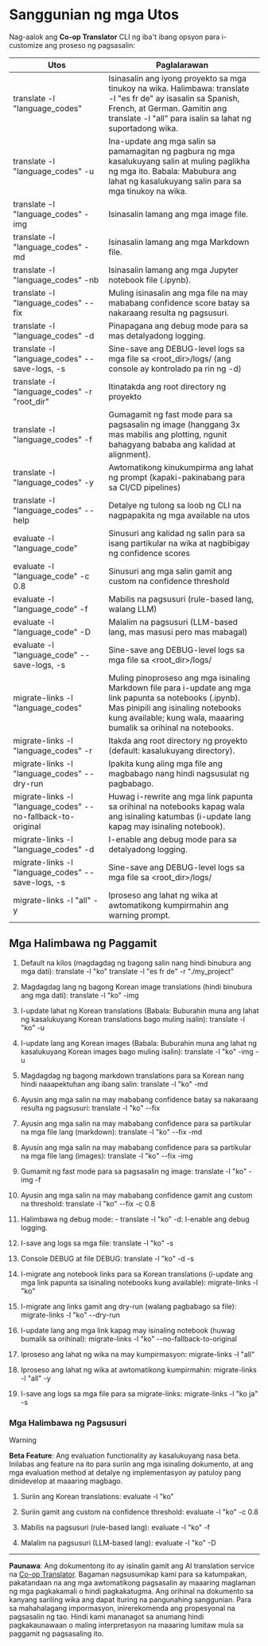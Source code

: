 <!--
CO_OP_TRANSLATOR_METADATA:
{
  "original_hash": "a6cddf5e9648ef0bba0de7eb07e74cf1",
  "translation_date": "2025-10-15T03:42:38+00:00",
  "source_file": "getting_started/command-reference.md",
  "language_code": "tl"
}
-->
# Sanggunian ng mga Utos

Nag-aalok ang **Co-op Translator** CLI ng iba't ibang opsyon para i-customize ang proseso ng pagsasalin:

Utos                                         | Paglalarawan
----------------------------------------------|-------------------------------------------------------------------------------------------------------------------------------------------------------------------------------------------------------
translate -l "language_codes"                 | Isinasalin ang iyong proyekto sa mga tinukoy na wika. Halimbawa: translate -l "es fr de" ay isasalin sa Spanish, French, at German. Gamitin ang translate -l "all" para isalin sa lahat ng suportadong wika.
translate -l "language_codes" -u              | Ina-update ang mga salin sa pamamagitan ng pagbura ng mga kasalukuyang salin at muling paglikha ng mga ito. Babala: Mabubura ang lahat ng kasalukuyang salin para sa mga tinukoy na wika.
translate -l "language_codes" -img            | Isinasalin lamang ang mga image file.
translate -l "language_codes" -md             | Isinasalin lamang ang mga Markdown file.
translate -l "language_codes" -nb             | Isinasalin lamang ang mga Jupyter notebook file (.ipynb).
translate -l "language_codes" --fix           | Muling isinasalin ang mga file na may mababang confidence score batay sa nakaraang resulta ng pagsusuri.
translate -l "language_codes" -d              | Pinapagana ang debug mode para sa mas detalyadong logging.
translate -l "language_codes" --save-logs, -s | Sine-save ang DEBUG-level logs sa mga file sa <root_dir>/logs/ (ang console ay kontrolado pa rin ng -d)
translate -l "language_codes" -r "root_dir"   | Itinatakda ang root directory ng proyekto
translate -l "language_codes" -f              | Gumagamit ng fast mode para sa pagsasalin ng image (hanggang 3x mas mabilis ang plotting, ngunit bahagyang bababa ang kalidad at alignment).
translate -l "language_codes" -y              | Awtomatikong kinukumpirma ang lahat ng prompt (kapaki-pakinabang para sa CI/CD pipelines)
translate -l "language_codes" --help          | Detalye ng tulong sa loob ng CLI na nagpapakita ng mga available na utos
evaluate -l "language_code"                  | Sinusuri ang kalidad ng salin para sa isang partikular na wika at nagbibigay ng confidence scores
evaluate -l "language_code" -c 0.8           | Sinusuri ang mga salin gamit ang custom na confidence threshold
evaluate -l "language_code" -f               | Mabilis na pagsusuri (rule-based lang, walang LLM)
evaluate -l "language_code" -D               | Malalim na pagsusuri (LLM-based lang, mas masusi pero mas mabagal)
evaluate -l "language_code" --save-logs, -s  | Sine-save ang DEBUG-level logs sa mga file sa <root_dir>/logs/
migrate-links -l "language_codes"             | Muling pinoproseso ang mga isinaling Markdown file para i-update ang mga link papunta sa notebooks (.ipynb). Mas pinipili ang isinaling notebooks kung available; kung wala, maaaring bumalik sa orihinal na notebooks.
migrate-links -l "language_codes" -r          | Itakda ang root directory ng proyekto (default: kasalukuyang directory).
migrate-links -l "language_codes" --dry-run   | Ipakita kung aling mga file ang magbabago nang hindi nagsusulat ng pagbabago.
migrate-links -l "language_codes" --no-fallback-to-original | Huwag i-rewrite ang mga link papunta sa orihinal na notebooks kapag wala ang isinaling katumbas (i-update lang kapag may isinaling notebook).
migrate-links -l "language_codes" -d          | I-enable ang debug mode para sa detalyadong logging.
migrate-links -l "language_codes" --save-logs, -s | Sine-save ang DEBUG-level logs sa mga file sa <root_dir>/logs/
migrate-links -l "all" -y                      | Iproseso ang lahat ng wika at awtomatikong kumpirmahin ang warning prompt.

## Mga Halimbawa ng Paggamit

  1. Default na kilos (magdagdag ng bagong salin nang hindi binubura ang mga dati):   translate -l "ko"    translate -l "es fr de" -r "./my_project"

  2. Magdagdag lang ng bagong Korean image translations (hindi binubura ang mga dati):    translate -l "ko" -img

  3. I-update lahat ng Korean translations (Babala: Buburahin muna ang lahat ng kasalukuyang Korean translations bago muling isalin):    translate -l "ko" -u

  4. I-update lang ang Korean images (Babala: Buburahin muna ang lahat ng kasalukuyang Korean images bago muling isalin):    translate -l "ko" -img -u

  5. Magdagdag ng bagong markdown translations para sa Korean nang hindi naaapektuhan ang ibang salin:    translate -l "ko" -md

  6. Ayusin ang mga salin na may mababang confidence batay sa nakaraang resulta ng pagsusuri: translate -l "ko" --fix

  7. Ayusin ang mga salin na may mababang confidence para sa partikular na mga file lang (markdown): translate -l "ko" --fix -md

  8. Ayusin ang mga salin na may mababang confidence para sa partikular na mga file lang (images): translate -l "ko" --fix -img

  9. Gumamit ng fast mode para sa pagsasalin ng image:    translate -l "ko" -img -f

  10. Ayusin ang mga salin na may mababang confidence gamit ang custom na threshold: translate -l "ko" --fix -c 0.8

  11. Halimbawa ng debug mode: - translate -l "ko" -d: I-enable ang debug logging.
  12. I-save ang logs sa mga file: translate -l "ko" -s
  13. Console DEBUG at file DEBUG: translate -l "ko" -d -s

  14. I-migrate ang notebook links para sa Korean translations (i-update ang mga link papunta sa isinaling notebooks kung available):    migrate-links -l "ko"

  15. I-migrate ang links gamit ang dry-run (walang pagbabago sa file):    migrate-links -l "ko" --dry-run

  16. I-update lang ang mga link kapag may isinaling notebook (huwag bumalik sa orihinal):    migrate-links -l "ko" --no-fallback-to-original

  17. Iproseso ang lahat ng wika na may kumpirmasyon:    migrate-links -l "all"

  18. Iproseso ang lahat ng wika at awtomatikong kumpirmahin:    migrate-links -l "all" -y
  19. I-save ang logs sa mga file para sa migrate-links:    migrate-links -l "ko ja" -s

### Mga Halimbawa ng Pagsusuri

> [!WARNING]  
> **Beta Feature**: Ang evaluation functionality ay kasalukuyang nasa beta. Inilabas ang feature na ito para suriin ang mga isinaling dokumento, at ang mga evaluation method at detalye ng implementasyon ay patuloy pang dinidevelop at maaaring magbago.

  1. Suriin ang Korean translations: evaluate -l "ko"

  2. Suriin gamit ang custom na confidence threshold: evaluate -l "ko" -c 0.8

  3. Mabilis na pagsusuri (rule-based lang): evaluate -l "ko" -f

  4. Malalim na pagsusuri (LLM-based lang): evaluate -l "ko" -D

---

**Paunawa**:
Ang dokumentong ito ay isinalin gamit ang AI translation service na [Co-op Translator](https://github.com/Azure/co-op-translator). Bagaman nagsusumikap kami para sa katumpakan, pakatandaan na ang mga awtomatikong pagsasalin ay maaaring maglaman ng mga pagkakamali o hindi pagkakatugma. Ang orihinal na dokumento sa kanyang sariling wika ang dapat ituring na pangunahing sanggunian. Para sa mahahalagang impormasyon, inirerekomenda ang propesyonal na pagsasalin ng tao. Hindi kami mananagot sa anumang hindi pagkakaunawaan o maling interpretasyon na maaaring lumitaw mula sa paggamit ng pagsasaling ito.